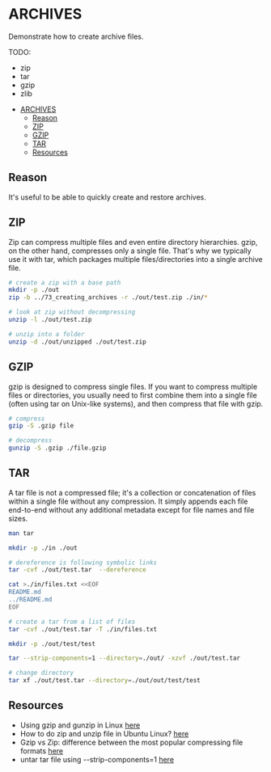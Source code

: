 # ARCHIVES

Demonstrate how to create archive files.  

TODO:

* zip
* tar
* gzip
* zlib

- [ARCHIVES](#archives)
  - [Reason](#reason)
  - [ZIP](#zip)
  - [GZIP](#gzip)
  - [TAR](#tar)
  - [Resources](#resources)

## Reason

It's useful to be able to quickly create and restore archives.  

## ZIP

Zip can compress multiple files and even entire directory hierarchies. gzip, on the other hand, compresses only a single file. That's why we typically use it with tar, which packages multiple files/directories into a single archive file.  

```sh
# create a zip with a base path
mkdir -p ./out
zip -b ../73_creating_archives -r ./out/test.zip ./in/*

# look at zip without decompressing
unzip -l ./out/test.zip

# unzip into a folder
unzip -d ./out/unzipped ./out/test.zip
```

## GZIP

gzip is designed to compress single files. If you want to compress multiple files or directories, you usually need to first combine them into a single file (often using tar on Unix-like systems), and then compress that file with gzip.  

```sh
# compress
gzip -S .gzip file

# decompress
gunzip -S .gzip ./file.gzip  
```

## TAR

A tar file is not a compressed file; it's a collection or concatenation of files within a single file without any compression. It simply appends each file end-to-end without any additional metadata except for file names and file sizes.  

```sh
man tar 

mkdir -p ./in ./out

# dereference is following symbolic links
tar -cvf ./out/test.tar  --dereference 

cat >./in/files.txt <<EOF
README.md
../README.md
EOF

# create a tar from a list of files
tar -cvf ./out/test.tar -T ./in/files.txt

mkdir -p ./out/test/test

tar --strip-components=1 --directory=./out/ -xzvf ./out/test.tar

# change directory
tar xf ./out/test.tar --directory=./out/out/test/test
```

## Resources

* Using gzip and gunzip in Linux [here](https://www.baeldung.com/linux/gzip-and-gunzip)
* How to do zip and unzip file in Ubuntu Linux? [here](https://www.mysoftkey.com/linux/how-to-do-zip-and-unzip-file-in-ubuntu-linux/)
* Gzip vs Zip: difference between the most popular compressing file formats [here](https://nixcp.com/gzip-vs-zip-differences/)
* untar tar file using --strip-components=1 [here](https://stackoverflow.com/questions/41243174/untar-tar-file-using-strip-components-1)

